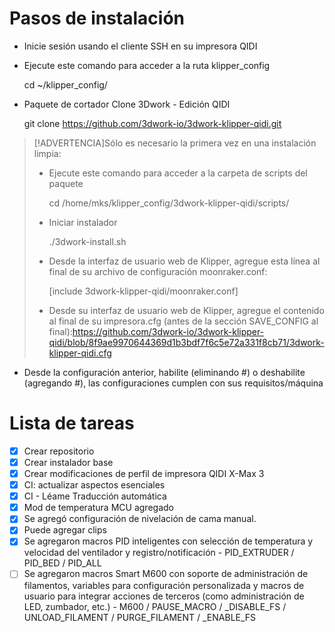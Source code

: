 # Pasos de instalación

-   Inicie sesión usando el cliente SSH en su impresora QIDI
-   Ejecute este comando para acceder a la ruta klipper_config


    cd ~/klipper_config/

-   Paquete de cortador Clone 3Dwork - Edición QIDI


    git clone https://github.com/3dwork-io/3dwork-klipper-qidi.git

> [!ADVERTENCIA]Sólo es necesario la primera vez en una instalación limpia:
>
> -   Ejecute este comando para acceder a la carpeta de scripts del paquete
>
>
>     cd /home/mks/klipper_config/3dwork-klipper-qidi/scripts/
>
> -   Iniciar instalador
>
>
>     ./3dwork-install.sh
>
> -   Desde la interfaz de usuario web de Klipper, agregue esta línea al final de su archivo de configuración moonraker.conf:
>
>
>     [include 3dwork-klipper-qidi/moonraker.conf]
>
> -   Desde su interfaz de usuario web de Klipper, agregue el contenido al final de su impresora.cfg (antes de la sección SAVE_CONFIG al final):<https://github.com/3dwork-io/3dwork-klipper-qidi/blob/8f9ae9970644369d1b3bdf7f6c5e72a331f8cb71/3dwork-klipper-qidi.cfg>

-   Desde la configuración anterior, habilite (eliminando #) o deshabilite (agregando #), las configuraciones cumplen con sus requisitos/máquina

# Lista de tareas

-   [x] Crear repositorio
-   [x] Crear instalador base
-   [x] Crear modificaciones de perfil de impresora QIDI X-Max 3
-   [x] CI: actualizar aspectos esenciales
-   [x] CI - Léame Traducción automática
-   [x] Mod de temperatura MCU agregado
-   [x] Se agregó configuración de nivelación de cama manual.
-   [x] Puede agregar clips
-   [x] Se agregaron macros PID inteligentes con selección de temperatura y velocidad del ventilador y registro/notificación - PID_EXTRUDER / PID_BED / PID_ALL
-   [ ] Se agregaron macros Smart M600 con soporte de administración de filamentos, variables para configuración personalizada y macros de usuario para integrar acciones de terceros (como administración de LED, zumbador, etc.) - M600 / PAUSE_MACRO / \_DISABLE_FS / UNLOAD_FILAMENT / PURGE_FILAMENT / \_ENABLE_FS
